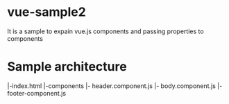 # vue-sample2
It is a sample to expain vue.js components  and passing properties to components

# Sample architecture
   |-index.html
   |-components
            |- header.component.js
            |- body.component.js
            |- footer-component.js
            
            

